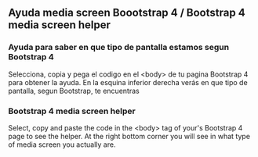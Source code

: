 ## Ayuda media screen Boootstrap 4 / Bootstrap 4 media screen helper

### Ayuda para saber en que tipo de pantalla estamos segun Bootstrap 4
Selecciona, copia y pega el codigo en el &lt;body&gt; de tu pagina Bootstrap 4 para obtener la ayuda. En la esquina inferior derecha verás en que tipo de pantalla, segun Bootstrap, te encuentras
  
### Bootstrap 4 media screen helper
Select, copy and paste the code in the &lt;body&gt; tag of your's Bootstrap 4 page to see the helper. At the right bottom corner you will see in what type of media screen you actually are.  
